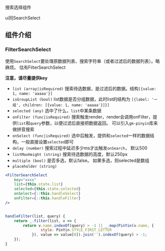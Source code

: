 搜索选择组件

ui同SearchSelect

## 组件介绍

### FilterSearchSelect

使用`SearchSelect`要处理原数据列表、搜索字符串（或者过滤后的数据列表）。略麻烦。
估有FilterSearchSelect

**注意，请尽量提供key**

- `list (array|isRequired)` 搜索待选数据，是过滤后的数据。结构`[{value: 1, name: 'aaaaa'}]`
- `isGroupList (bool)` list数据是否分组数据，此时list的结构为 `[{label: '一组', children: [{value: 1, name: 'aaaaa'}]}]`
- `selected (any)` 选中了什么，`list`中某条数据
- `onFilter (func|isRequired)` 搜索触发render，render会调用onFilter，提供`list`和`query`参数，以便过滤后直接把数据返回。 可以引入`gm-pinyin`库来做拼音搜索
- `onSelect (func|isRequired)` 选中后触发，提供和`selected`一样的数据结构，一般直接设置`selected`即可
- `delay (number)` 搜索过程中延迟多少ms才出触发`onSearch`， 默认500
- `listMaxHeight (string)` 搜索待选数据的高度，默认250px
- `multiple (bool)` 是否多选，默认false。 如果多选，则selected是数组
- `placeholder (string)`


```jsx
<FilterSearchSelect
    key="xxxx"
    list={this.state.list}
    selected={this.state.selected}
    onSelect={::this.handleSelect}
    onFilter={::this.handleFilter}
/>


handleFilter(list, query) {
    return _.filter(list, v => {
        return v.name.indexOf(query) > -1 || _.map(PinYin(v.name, {
                style: PinYin.STYLE_FIRST_LETTER
            }), value => value[0]).join('').indexOf(query) > -1;
    });
}
```